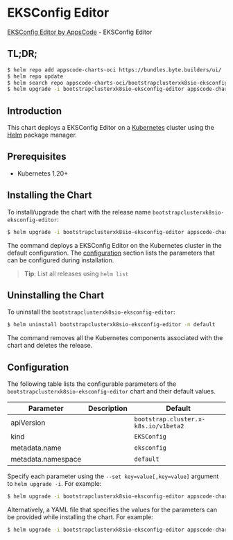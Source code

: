 # EKSConfig Editor

[EKSConfig Editor by AppsCode](https://byte.builders) - EKSConfig Editor

## TL;DR;

```bash
$ helm repo add appscode-charts-oci https://bundles.byte.builders/ui/
$ helm repo update
$ helm search repo appscode-charts-oci/bootstrapclusterxk8sio-eksconfig-editor --version=v0.5.0
$ helm upgrade -i bootstrapclusterxk8sio-eksconfig-editor appscode-charts-oci/bootstrapclusterxk8sio-eksconfig-editor -n default --create-namespace --version=v0.5.0
```

## Introduction

This chart deploys a EKSConfig Editor on a [Kubernetes](http://kubernetes.io) cluster using the [Helm](https://helm.sh) package manager.

## Prerequisites

- Kubernetes 1.20+

## Installing the Chart

To install/upgrade the chart with the release name `bootstrapclusterxk8sio-eksconfig-editor`:

```bash
$ helm upgrade -i bootstrapclusterxk8sio-eksconfig-editor appscode-charts-oci/bootstrapclusterxk8sio-eksconfig-editor -n default --create-namespace --version=v0.5.0
```

The command deploys a EKSConfig Editor on the Kubernetes cluster in the default configuration. The [configuration](#configuration) section lists the parameters that can be configured during installation.

> **Tip**: List all releases using `helm list`

## Uninstalling the Chart

To uninstall the `bootstrapclusterxk8sio-eksconfig-editor`:

```bash
$ helm uninstall bootstrapclusterxk8sio-eksconfig-editor -n default
```

The command removes all the Kubernetes components associated with the chart and deletes the release.

## Configuration

The following table lists the configurable parameters of the `bootstrapclusterxk8sio-eksconfig-editor` chart and their default values.

|     Parameter      | Description |                     Default                     |
|--------------------|-------------|-------------------------------------------------|
| apiVersion         |             | <code>bootstrap.cluster.x-k8s.io/v1beta2</code> |
| kind               |             | <code>EKSConfig</code>                          |
| metadata.name      |             | <code>eksconfig</code>                          |
| metadata.namespace |             | <code>default</code>                            |


Specify each parameter using the `--set key=value[,key=value]` argument to `helm upgrade -i`. For example:

```bash
$ helm upgrade -i bootstrapclusterxk8sio-eksconfig-editor appscode-charts-oci/bootstrapclusterxk8sio-eksconfig-editor -n default --create-namespace --version=v0.5.0 --set apiVersion=bootstrap.cluster.x-k8s.io/v1beta2
```

Alternatively, a YAML file that specifies the values for the parameters can be provided while
installing the chart. For example:

```bash
$ helm upgrade -i bootstrapclusterxk8sio-eksconfig-editor appscode-charts-oci/bootstrapclusterxk8sio-eksconfig-editor -n default --create-namespace --version=v0.5.0 --values values.yaml
```
